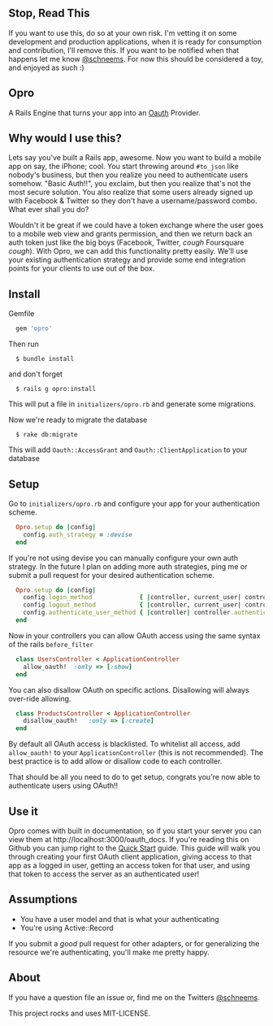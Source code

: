 ## Stop, Read This

If you want to use this, do so at your own risk. I'm vetting it on some development and production applications, when it is ready for consumption and contribution, I'll remove this. If you want to be notified when that happens let me know [@schneems](http://twitter.com/schneems). For now this should be considered a toy, and enjoyed as such :)

## Opro

A Rails Engine that turns your app into an [Oauth](http://oauth.net/2/) Provider.

## Why would I use this?

Lets say you've built a Rails app, awesome. Now you want to build a mobile app on say, the iPhone; cool. You start throwing around `#to_json` like nobody's business, but then you realize you need to authenticate users somehow. "Basic Auth!!", you exclaim, but then you realize that's not the most secure solution. You also realize that some users already signed up with Facebook & Twitter so they don't have a username/password combo. What ever shall you do?

Wouldn't it be great if we could have a token exchange where the user goes to a mobile web view and grants permission, and then we return back an auth token just like the big boys (Facebook, Twitter, *cough* Foursquare *cough*). With Opro, we can add this functionality pretty easily. We'll use your existing authentication strategy and provide some end integration points for your clients to use out of the box.


## Install

Gemfile

```ruby
  gem 'opro'
```

Then run

```shell
  $ bundle install
```

and don't forget

```shell
  $ rails g opro:install
```

This will put a file in `initializers/opro.rb` and generate some migrations.


Now we're ready to migrate the database

```shell
  $ rake db:migrate
````

This will add `Oauth::AccessGrant` and `Oauth::ClientApplication` to your database

## Setup

Go to `initializers/opro.rb` and configure your app for your authentication scheme.

```ruby
  Opro.setup do |config|
    config.auth_strategy = :devise
  end
```

If you're not using devise you can manually configure your own auth strategy. In the future I plan on adding more auth strategies, ping me or submit a pull request for your desired authentication scheme.

```ruby
  Opro.setup do |config|
    config.login_method             { |controller, current_user| controller.sign_in(current_user, :bypass => true) }
    config.logout_method            { |controller, current_user| controller.sign_out(current_user) }
    config.authenticate_user_method { |controller| controller.authenticate_user! }
  end
```

Now in your controllers you can allow OAuth access using the same syntax of the rails `before_filter`

```ruby
  class UsersController < ApplicationController
    allow_oauth!  :only => [:show]
  end
```


You can also disallow OAuth on specific actions. Disallowing will always over-ride allowing.


```ruby
  class ProductsController < ApplicationController
    disallow_oauth!   :only => [:create]
  end
```

By default all OAuth access is blacklisted. To whitelist all access, add `allow_oauth!` to your `ApplicationController` (this is not recommended). The best practice is to add allow or disallow code to each controller.

That should be all you need to do to get setup, congrats you're now able to authenticate users using OAuth!!


## Use it

Opro comes with built in documentation, so if you start your server you can view them at http://localhost:3000/oauth_docs. If you're reading this on Github you can jump right to the [Quick Start](https://github.com/schneems/opro/blob/master/app/views/oauth/docs/markdown/quick_start.md.erb) guide. This guide will walk you through creating your first OAuth client application, giving access to that app as a logged in user, getting an access token for that user, and using that token to access the server as an authenticated user!


## Assumptions

* You have a user model and that is what your authenticating
* You're using Active::Record

If you submit a _good_ pull request for other adapters, or for generalizing the resource we're authenticating, you'll make me pretty happy.


## About

If you have a question file an issue or, find me on the Twitters [@schneems](http://twitter.com/schneems).

This project rocks and uses MIT-LICENSE.